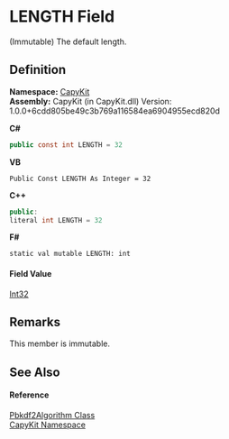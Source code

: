 # LENGTH Field


(Immutable) The default length.



## Definition
**Namespace:** <a href="N_CapyKit">CapyKit</a>  
**Assembly:** CapyKit (in CapyKit.dll) Version: 1.0.0+6cdd805be49c3b769a116584ea6904955ecd820d

**C#**
``` C#
public const int LENGTH = 32
```
**VB**
``` VB
Public Const LENGTH As Integer = 32
```
**C++**
``` C++
public:
literal int LENGTH = 32
```
**F#**
``` F#
static val mutable LENGTH: int
```



#### Field Value
<a href="https://learn.microsoft.com/dotnet/api/system.int32" target="_blank" rel="noopener noreferrer">Int32</a>

## Remarks
This member is immutable.

## See Also


#### Reference
<a href="T_CapyKit_Pbkdf2Algorithm">Pbkdf2Algorithm Class</a>  
<a href="N_CapyKit">CapyKit Namespace</a>  
